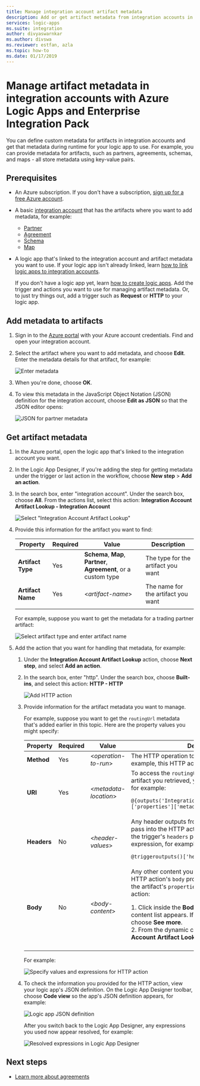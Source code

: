 ```yaml
---
title: Manage integration account artifact metadata
description: Add or get artifact metadata from integration accounts in Azure Logic Apps with Enterprise Integration Pack.
services: logic-apps
ms.suite: integration
author: divyaswarnkar
ms.author: divswa
ms.reviewer: estfan, azla
ms.topic: how-to
ms.date: 01/17/2019
---
```


# Manage artifact metadata in integration accounts with Azure Logic Apps and Enterprise Integration Pack

You can define custom metadata for artifacts in integration accounts 
and get that metadata during runtime for your logic app to use. 
For example, you can provide metadata for artifacts, such as partners, 
agreements, schemas, and maps - all store metadata using key-value pairs. 

## Prerequisites

* An Azure subscription. If you don't have a subscription, 
<a href="https://azure.microsoft.com/free/" target="_blank">sign up for a free Azure account</a>.

* A basic [integration account](../logic-apps/logic-apps-enterprise-integration-create-integration-account.md) 
that has the artifacts where you want to add metadata, for example: 

  * [Partner](logic-apps-enterprise-integration-partners.md)
  * [Agreement](logic-apps-enterprise-integration-agreements.md)
  * [Schema](logic-apps-enterprise-integration-schemas.md)
  * [Map](logic-apps-enterprise-integration-maps.md)

* A logic app that's linked to the integration account 
and artifact metadata you want to use. If your logic app 
isn't already linked, learn [how to link logic apps to integration accounts](logic-apps-enterprise-integration-create-integration-account.md#link-account). 

  If you don't have a logic app yet, learn [how to create logic apps](../logic-apps/quickstart-create-first-logic-app-workflow.md). 
  Add the trigger and actions you want to use for managing 
  artifact metadata. Or, to just try things out, add a trigger 
  such as **Request** or **HTTP** to your logic app.

## Add metadata to artifacts

1. Sign in to the <a href="https://portal.azure.com" target="_blank">Azure portal</a> 
with your Azure account credentials. Find and open your integration account.

1. Select the artifact where you want to add metadata, 
and choose **Edit**. Enter the metadata details for 
that artifact, for example:

   ![Enter metadata](media/logic-apps-enterprise-integration-metadata/add-partner-metadata.png)

1. When you're done, choose **OK**.

1. To view this metadata in the JavaScript Object Notation (JSON) 
definition for the integration account, choose **Edit as JSON** 
so that the JSON editor opens: 

   ![JSON for partner metadata](media/logic-apps-enterprise-integration-metadata/partner-metadata.png)

## Get artifact metadata

1. In the Azure portal, open the logic app that's 
linked to the integration account you want. 

1. In the Logic App Designer, if you're adding the step for 
getting metadata under the trigger or last action in the workflow, 
choose **New step** > **Add an action**. 

1. In the search box, enter "integration account". 
Under the search box, choose **All**. From the actions list, 
select this action: **Integration Account Artifact Lookup - Integration Account**

   ![Select "Integration Account Artifact Lookup"](media/logic-apps-enterprise-integration-metadata/integration-account-artifact-lookup.png)

1. Provide this information for the artifact you want to find:

   | Property | Required | Value | Description | 
   |----------|---------|-------|-------------| 
   | **Artifact Type** | Yes | **Schema**, **Map**, **Partner**, **Agreement**, or a custom type | The type for the artifact you want | 
   | **Artifact Name** | Yes | <*artifact-name*> | The name for the artifact you want | 
   ||| 

   For example, suppose you want to get the metadata 
   for a trading partner artifact:

   ![Select artifact type and enter artifact name](media/logic-apps-enterprise-integration-metadata/artifact-lookup-information.png)

1. Add the action that you want for handling that metadata, for example:

   1. Under the **Integration Account Artifact Lookup** action, 
   choose **Next step**, and select **Add an action**. 

   1. In the search box, enter "http". Under the search box, 
   choose **Built-ins**, and select this action: **HTTP - HTTP**

      ![Add HTTP action](media/logic-apps-enterprise-integration-metadata/http-action.png)

   1. Provide information for the artifact metadata you want to manage. 

      For example, suppose you want to get the `routingUrl` metadata 
      that's added earlier in this topic. Here are the property 
      values you might specify: 

      | Property | Required | Value | Description | 
      |----------|----------|-------|-------------| 
      | **Method** | Yes | <*operation-to-run*> | The HTTP operation to run on the artifact. For example, this HTTP action uses the **GET** method. | 
      | **URI** | Yes | <*metadata-location*> | To access the `routingUrl` metadata value from the artifact you retrieved, you can use an expression, for example: <p>`@{outputs('Integration_Account_Artifact_Lookup')['properties']['metadata']['routingUrl']}` | 
      | **Headers** | No | <*header-values*> | Any header outputs from the trigger you want to pass into the HTTP action. For example, to pass in the trigger's `headers` property value: you can use an expression, for example: <p>`@triggeroutputs()['headers']` | 
      | **Body** | No | <*body-content*> | Any other content you want to pass through the HTTP action's `body` property. This example passes the artifact's `properties` values into the HTTP action: <p>1. Click inside the **Body** property so the dynamic content list appears. If no properties appear, choose **See more**. <br>2. From the dynamic content list, under **Integration Account Artifact Lookup**, select **Properties**. | 
      |||| 

      For example:

      ![Specify values and expressions for HTTP action](media/logic-apps-enterprise-integration-metadata/add-http-action-values.png)

   1. To check the information you provided for the HTTP action, 
   view your logic app's JSON definition. On the Logic App 
   Designer toolbar, choose **Code view** so the app's JSON 
   definition appears, for example:

      ![Logic app JSON definition](media/logic-apps-enterprise-integration-metadata/finished-logic-app-definition.png)

      After you switch back to the Logic App Designer, 
      any expressions you used now appear resolved, 
      for example:

      ![Resolved expressions in Logic App Designer](media/logic-apps-enterprise-integration-metadata/resolved-expressions.png)

## Next steps

* [Learn more about agreements](logic-apps-enterprise-integration-agreements.md)
